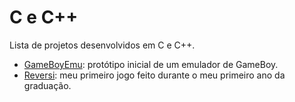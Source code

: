 # C e C++

Lista de projetos desenvolvidos em C e C++.

* [GameBoyEmu](https://github.com/mstuttgart/plano-de-estudos/tree/master/c%2B%2B/GameBoyEmu): protótipo inicial de um emulador de GameBoy.
* [Reversi](https://github.com/mstuttgart/plano-de-estudos/tree/master/c%2B%2B/Reversi): meu primeiro jogo feito durante o meu primeiro ano da graduação. 
